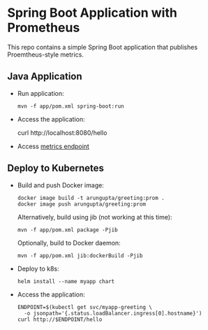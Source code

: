 # Spring Boot Application with Prometheus

This repo contains a simple Spring Boot application that publishes Proemtheus-style metrics.

## Java Application

- Run application:

  ```
  mvn -f app/pom.xml spring-boot:run
  ```

- Access the application:

  curl http://localhost:8080/hello

- Access [metrics endpoint](http://localhost:8080/actuator/prometheus)

## Deploy to Kubernetes

- Build and push Docker image:

  ```
  docker image build -t arungupta/greeting:prom .
  docker image push arungupta/greeting:prom
  ```

  Alternatively, build using jib (not working at this time):

  ```
  mvn -f app/pom.xml package -Pjib
  ```

  Optionally, build to Docker daemon:

  ```
  mvn -f app/pom.xml jib:dockerBuild -Pjib
  ```

- Deploy to k8s:

  ```
  helm install --name myapp chart
  ```

- Access the application:

  ```
  ENDPOINT=$(kubectl get svc/myapp-greeting \
    -o jsonpath='{.status.loadBalancer.ingress[0].hostname}')
  curl http://$ENDPOINT/hello
  ```